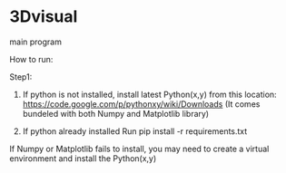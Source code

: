 # 3Dvisual
main program

How to run:

Step1:

1. If python is not installed, install latest Python(x,y) from this location:
https://code.google.com/p/pythonxy/wiki/Downloads
(It comes bundeled with both Numpy and Matplotlib library)

2. If python already installed
Run pip install -r requirements.txt

If Numpy or Matplotlib fails to install, you may need to create a virtual environment and install the Python(x,y)
